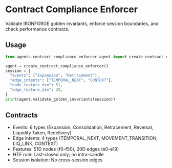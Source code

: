 # Contract Compliance Enforcer

Validate IRONFORGE golden invariants, enforce session boundaries, and check performance contracts.

## Usage

```python
from agents.contract_compliance_enforcer.agent import create_contract_compliance_enforcer

agent = create_contract_compliance_enforcer()
session = {
  "events": ["Expansion", "Retracement"],
  "edge_intents": ["TEMPORAL_NEXT", "CONTEXT"],
  "node_feature_dim": 51,
  "edge_feature_dim": 20,
}
print(agent.validate_golden_invariants(session))
```

## Contracts
- Events: 6 types (Expansion, Consolidation, Retracement, Reversal, Liquidity Taken, Redelivery)
- Edge intents: 4 types (TEMPORAL_NEXT, MOVEMENT_TRANSITION, LIQ_LINK, CONTEXT)
- Features: 51D nodes (f0-f50), 20D edges (e0-e19)
- HTF rule: Last-closed only; no intra-candle
- Session isolation: No cross-session edges
